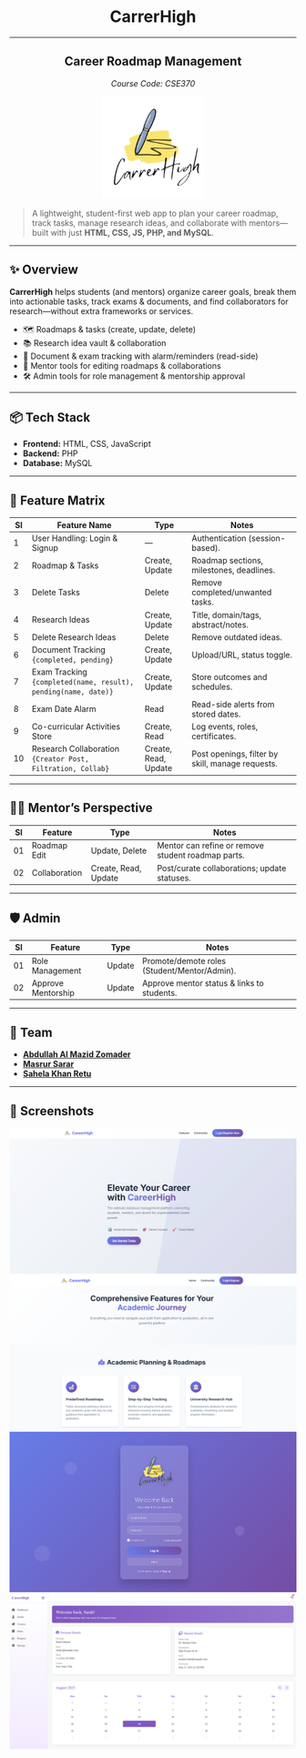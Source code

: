 # <h1 align = "center"> CarrerHigh </h1>
---
## <h2 align = "center">Career Roadmap Management </h2>
 
<p align="center"><i>Course Code: CSE370</i></p>

<p align="center">
  <img src="img/logo.png" alt="CarrerHigh Logo" width="180"/>
</p>

> A lightweight, student-first web app to plan your career roadmap, track tasks, manage research ideas, and collaborate with mentors—built with just **HTML, CSS, JS, PHP, and MySQL**.

---

## ✨ Overview

**CarrerHigh** helps students (and mentors) organize career goals, break them into actionable tasks, track exams & documents, and find collaborators for research—without extra frameworks or services.

- 🗺️ Roadmaps & tasks (create, update, delete)  
- 📚 Research idea vault & collaboration  
- 📝 Document & exam tracking with alarm/reminders (read-side)  
- 👥 Mentor tools for editing roadmaps & collaborations  
- 🛠️ Admin tools for role management & mentorship approval  

---

## 📦 Tech Stack

- **Frontend:** HTML, CSS, JavaScript  
- **Backend:** PHP  
- **Database:** MySQL   

---


## 🧩 Feature Matrix

| Sl | Feature Name                                   | Type  | Notes |
|----|------------------------------------------------|---------------------------------------------------|-------|
| 1  | User Handling: Login & Signup                  | —                                                 | Authentication (session-based). |
| 2  | Roadmap & Tasks                                | Create, Update                                    | Roadmap sections, milestones, deadlines. |
| 3  | Delete Tasks                                   | Delete                                            | Remove completed/unwanted tasks. |
| 4  | Research Ideas                                 | Create, Update                                    | Title, domain/tags, abstract/notes. |
| 5  | Delete Research Ideas                          | Delete                                            | Remove outdated ideas. |
| 6  | Document Tracking `{completed, pending}`       | Create, Update                                    | Upload/URL, status toggle. |
| 7  | Exam Tracking `{completed(name, result), pending(name, date)}` | Create, Update                     | Store outcomes and schedules. |
| 8  | Exam Date Alarm                                | Read                                              | Read-side alerts from stored dates. |
| 9  | Co-curricular Activities Store                 | Create, Read                                      | Log events, roles, certificates. |
| 10 | Research Collaboration `{Creator Post, Filtration, Collab}` | Create, Read, Update                 | Post openings, filter by skill, manage requests. |

---

## 👨‍🏫 Mentor’s Perspective

| Sl | Feature                | Type | Notes |
|----|------------------------|---------------------------------------------------|-------|
| 01 | Roadmap Edit           | Update, Delete                                    | Mentor can refine or remove student roadmap parts. |
| 02 | Collaboration          | Create, Read, Update                              | Post/curate collaborations; update statuses. |

---

## 🛡️ Admin

| Sl | Feature            | Type  | Notes |
|----|--------------------|---------------------------------------------------|-------|
| 01 | Role Management    | Update                                            | Promote/demote roles (Student/Mentor/Admin). |
| 02 | Approve Mentorship | Update                                            | Approve mentor status & links to students. |

---

## 👥 Team

- [**Abdullah Al Mazid Zomader**](https://github.com/mazidzomader)  
- [**Masrur Sarar**](https://github.com/ConquerCommand)  
- [**Sahela Khan Retu**](https://github.com/Sahela-Khan)  

---

## 📸 Screenshots

![Homepage](img/Homepage.png)
![Features](img/Features.png)
![Login](img/Login.png)
![Dashboard](img/Dashboard.png)



